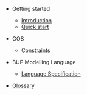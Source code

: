 - Getting started

  - [Introduction](introduction.md)
  - [Quick start](quickstart.md)

- GOS 
  - [Constraints](constraints.md)
  
- BUP Modelling Language
  - [Language Specification](bup.md)

- [Glossary](glossary.md)
